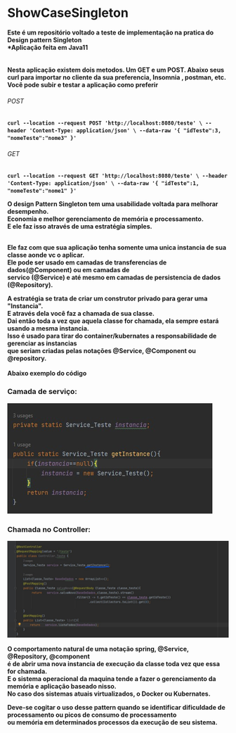 # ShowCaseSingleton
<b>Este é um repositório voltado a teste de implementação na pratica do 
Design pattern Singleton
</br>
*Aplicação feita em Java11
</br>
</br>
</br>
<b>Nesta aplicação existem dois metodos.
Um GET e um POST.
Abaixo seus curl para importar no cliente da sua preferencia, Insomnia , postman, etc. </br>
Você pode subir e testar a aplicação como preferir
</b>
###### POST
``
curl --location --request POST 'http://localhost:8080/teste' \
--header 'Content-Type: application/json' \
--data-raw '{
"idTeste":3,
"nomeTeste":"nome3"
}'
``
###### GET
``
curl --location --request GET 'http://localhost:8080/teste' \
--header 'Content-Type: application/json' \
--data-raw '{
"idTeste":1,
"nomeTeste":"nome1"
}'
``

O design Pattern Singleton tem uma usabilidade voltada para melhorar desempenho. </br>
Economia e melhor gerenciamento de memória e processamento. </br>
E ele faz isso através de uma estratégia simples. </br> </br>

Ele faz com que sua aplicação tenha somente uma unica instancia de sua classe aonde 
vc o aplicar. </br>
Ele pode ser usado em camadas de transferencias de dados(@Component) ou em camadas de
</br> servico (@Service) e até mesmo em camadas de persistencia de dados (@Repository). </br>
 
A estratégia se trata de criar um construtor privado para gerar uma "Instancia". </br>
E através dela você faz a chamada de sua classe. </br>
Dai então toda a vez que aquela classe for chamada, ela sempre estará usando a mesma instancia. </br>
Isso é usado para tirar do container/kubernates a responsabilidade de gerenciar as instancias</br>
que seriam criadas pelas notações @Service, @Component ou @repository.
</br>
</br>
Abaixo exemplo do código </br>
### Camada de serviço:
<img src="service.jpg"> </br>

### Chamada no Controller:
<img src="controller.jpg"> </br>

O comportamento natural de uma notação spring, @Service, @Repository, @component  </br>
é de abrir uma nova instancia de execução da classe toda vez que essa for chamada. </br>
E o sistema operacional da maquina tende a fazer o gerenciamento da memória e aplicação baseado nisso. </br>
No caso dos sistemas atuais virtualizados, o Docker ou Kubernates. </br>

Deve-se cogitar o uso desse pattern quando se identificar dificuldade de processamento ou picos de consumo de processamento </br>
ou memória em determinados processos da execução de seu sistema.






